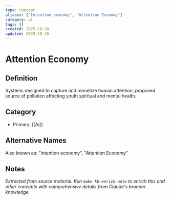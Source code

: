 ```yaml
---
type: concept
aliases: ["Intention economy", "Attention Economy"]
category: ai
tags: []
created: 2025-10-20
updated: 2025-10-20
---
```


# Attention Economy

## Definition

Systems designed to capture and monetize human attention; proposed source of pollution affecting youth spiritual and mental health.

## Category

- Primary: [[Ai]]

## Alternative Names

Also known as: "Intention economy", "Attention Economy"

## Notes

*Extracted from source material. Run `make kb-enrich-auto` to enrich this and other concepts with comprehensive details from Claude's broader knowledge.*

